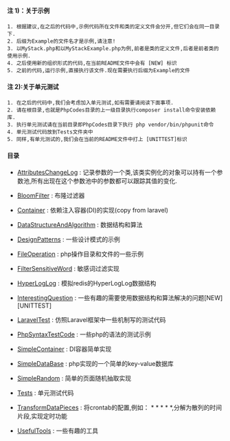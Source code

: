 #### 注 1)：关于示例
    1. 根据建议,在之后的代码中,示例代码所在文件和类的定义文件会分开,但它们会在同一目录下.
    2. 后缀为Example的文件名才是示例,请注意!
    3. 以MyStack.php和以MyStackExample.php为例,前者是类的定义文件,后者是前者类的使用示例.
    4. 之后使用新的组织形式的代码,在当前README文件中会有 [NEW] 标识
    5. 之前的代码,运行示例,直接执行该文件.现在需要执行后缀为Example的文件
       
#### 注 2):关于单元测试
    1. 在之后的代码中,我们会考虑加入单元测试,如有需要请阅读下面事项.
    2. 请在根目录,也就是PhpCodes目录的上一级目录执行composer install命令安装依赖库.
    3. 执行单元测试请在当前目录即PhpCodes目录下执行 php vendor/bin/phpunit命令
    4. 单元测试代码放到Tests文件夹中
    5. 同样,有单元测试的,我们会在当前的README文件中打上 [UNITTEST]标识
    
#### 目录

- [AttributesChangeLog](AttributesChangeLog) : 记录参数的一个类,该类实例化的对象可以持有一个参数池,所有出现在这个参数池中的参数都可以跟踪其值的变化.

- [BloomFilter](BloomFilter) : 布隆过滤器

- [Container](Container) : 依赖注入容器(DI)的实现(copy from laravel)

- [DataStructureAndAlgorithm](DataStructureAndAlgorithm) : 数据结构和算法

- [DesignPatterns](DesignPatterns) : 一些设计模式的示例

- [FileOperation](FileOperation) : php操作目录和文件的一些示例

- [FilterSensitiveWord](FilterSensitiveWord) : 敏感词过滤实现

- [HyperLogLog](HyperLogLog) : 模拟redis的HyperLogLog数据结构

- [InterestingQuestion](InterestingQuestion) : 一些有趣的需要使用数据结构和算法解决的问题[NEW][UNITTEST]

- [LaravelTest](LaravelTest) : 仿照Laravel框架中一些机制写的测试代码

- [PhpSyntaxTestCode](PhpSyntaxTestCode) : 一些php的语法的测试示例

- [SimpleContainer](SimpleContainer) : DI容器简单实现

- [SimpleDataBase](SimpleDataBase) : php实现的一个简单的key-value数据库

- [SimpleRandom](SimpleRandom) : 简单的页面随机抽取实现

- [Tests](Tests) : 单元测试代码

- [TransformDataPieces](TransformDataPieces) : 将crontab的配置,例如： * * * * *,分解为散列的时间片段,实现定时功能

- [UsefulTools](UsefulTools) : 一些有趣的工具